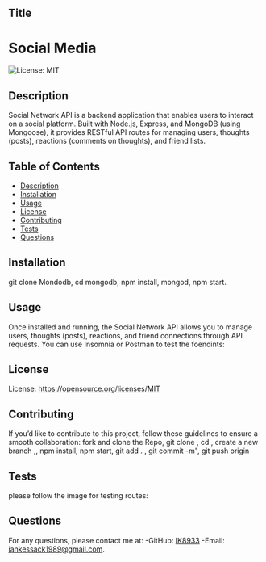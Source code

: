 ## Title
# Social Media
![License: MIT](https://img.shields.io/badge/License-MIT-yellow.svg)

## Description
Social Network API is a backend application that enables users to interact on a social platform. Built with Node.js, Express, and MongoDB (using Mongoose), it provides RESTful API routes for managing users, thoughts (posts), reactions (comments on thoughts), and friend lists.

## Table of Contents
- [Description](#description)
- [Installation](#installation)
- [Usage](#usage)
- [License](#license)
- [Contributing](#contributing)
- [Tests](#tests)
- [Questions](#questions)


## Installation
git clone Mondodb, cd mongodb, npm install, mongod, npm start.


## Usage
Once installed and running, the Social Network API allows you to manage users, thoughts (posts), reactions, and friend connections through API requests. You can use Insomnia or Postman to test the foendints: 

## License
License: https://opensource.org/licenses/MIT

## Contributing
If you’d like to contribute to this project, follow these guidelines to ensure a smooth collaboration: fork and clone the Repo, git clone <with your repo uri>, cd <yuor project folder>, create a new   branch ,, npm install, npm start, git add . , git commit -m", git push origin <your branch>

## Tests
please follow the image for testing routes:

## Questions
For any questions, please contact me at:
-GitHub: [IK8933](https://github.com/IK8933)
-Email: [iankessack1989@gmail.com](mailto:iankessack1989@gmail.com).

